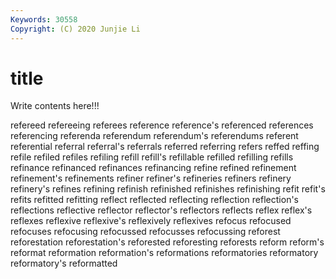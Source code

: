```yaml
---
Keywords: 30558
Copyright: (C) 2020 Junjie Li
---
```


# title

Write contents here!!!

refereed 
refereeing 
referees 
reference 
reference's 
referenced 
references 
referencing 
referenda
referendum 
referendum's 
referendums 
referent 
referential 
referral 
referral's 
referrals 
referred 
referring
refers 
reffed 
reffing 
refile 
refiled 
refiles 
refiling 
refill 
refill's 
refillable
refilled 
refilling 
refills 
refinance 
refinanced 
refinances 
refinancing 
refine 
refined 
refinement
refinement's 
refinements 
refiner 
refiner's 
refineries 
refiners 
refinery 
refinery's 
refines 
refining
refinish 
refinished 
refinishes 
refinishing 
refit 
refit's 
refits 
refitted 
refitting 
reflect
reflected 
reflecting 
reflection 
reflection's 
reflections 
reflective 
reflector 
reflector's 
reflectors 
reflects
reflex 
reflex's 
reflexes 
reflexive 
reflexive's 
reflexively 
reflexives 
refocus 
refocused 
refocuses
refocusing 
refocussed 
refocusses 
refocussing 
reforest 
reforestation 
reforestation's 
reforested 
reforesting 
reforests
reform 
reform's 
reformat 
reformation 
reformation's 
reformations 
reformatories 
reformatory 
reformatory's 
reformatted
